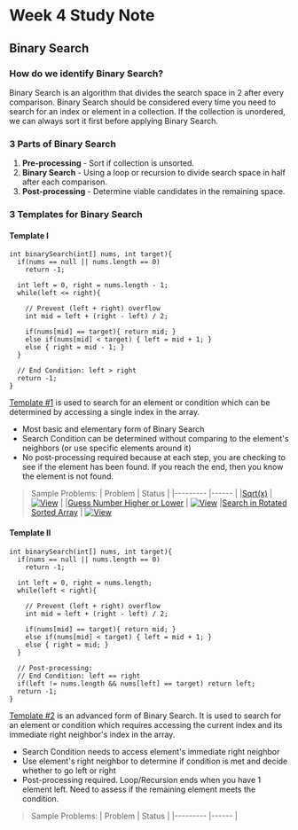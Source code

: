 # Week 4 Study Note
## Binary Search
### How do we identify Binary Search?
Binary Search is an algorithm that divides the search space in 2 after every comparison. Binary Search should be considered every time you need to search for an index or element in a collection. If the collection is unordered, we can always sort it first before applying Binary Search.

### 3 Parts of Binary Search
1. **Pre-processing** - Sort if collection is unsorted.
2. **Binary Search** - Using a loop or recursion to divide search space in half after each comparison.
3. **Post-processing** - Determine viable candidates in the remaining space.

### 3 Templates for Binary Search
#### Template I
```
int binarySearch(int[] nums, int target){
  if(nums == null || nums.length == 0)
    return -1;

  int left = 0, right = nums.length - 1;
  while(left <= right){
    
    // Prevent (left + right) overflow
    int mid = left + (right - left) / 2;

    if(nums[mid] == target){ return mid; }
    else if(nums[mid] < target) { left = mid + 1; }
    else { right = mid - 1; }
  }

  // End Condition: left > right
  return -1;
}
```
[Template #1](#template-i) is used to search for an element or condition which can be determined by accessing a single index in the array.
- Most basic and elementary form of Binary Search
- Search Condition can be determined without comparing to the element's neighbors (or use specific elements around it)
- No post-processing required because at each step, you are checking to see if the element has been found. If you reach the end, then you know the element is not found.

> Sample Problems:
> |  Problem  | Status |
> |--------- |------ |
> |[Sqrt(x)](https://leetcode.com/problems/sqrtx/) | [![View](https://img.shields.io/static/v1?label=View%20My%20Solution&message=√&color=brightgreen&style=?style=for-the-badge&logo=Github)](https://github.com/Fettes/Coding-Exercise/blob/master/Binary%20Seach/69.sqrt-x.java) |
> |[Guess Number Higher or Lower](https://leetcode.com/problems/guess-number-higher-or-lower/) | [![View](https://img.shields.io/static/v1?label=View%20My%20Solution&message=√&color=brightgreen&style=?style=for-the-badge&logo=Github)](https://github.com/Fettes/Coding-Exercise/blob/master/Binary%20Seach/374.guess-number-higher-or-lower.java)
> |[Search in Rotated Sorted Array](https://leetcode.com/problems/search-in-rotated-sorted-array/) | [![View](https://img.shields.io/static/v1?label=View%20My%20Solution&message=√&color=yellow&style=?style=for-the-badge&logo=Github)](https://github.com/Fettes/Coding-Exercise/blob/master/Binary%20Seach/33.search-in-rotated-sorted-array.java)

#### Template II
```
int binarySearch(int[] nums, int target){
  if(nums == null || nums.length == 0)
    return -1;

  int left = 0, right = nums.length;
  while(left < right){

    // Prevent (left + right) overflow
    int mid = left + (right - left) / 2;

    if(nums[mid] == target){ return mid; }
    else if(nums[mid] < target) { left = mid + 1; }
    else { right = mid; }
  }

  // Post-processing:
  // End Condition: left == right
  if(left != nums.length && nums[left] == target) return left;
  return -1;
}
```
[Template #2](#template-ii) is an advanced form of Binary Search. It is used to search for an element or condition which requires accessing the current index and its immediate right neighbor's index in the array.
- Search Condition needs to access element's immediate right neighbor
- Use element's right neighbor to determine if condition is met and decide whether to go left or right
- Post-processing required. Loop/Recursion ends when you have 1 element left. Need to assess if the remaining element meets the condition.

> Sample Problems:
> |  Problem  | Status |
> |--------- |------ |
> 